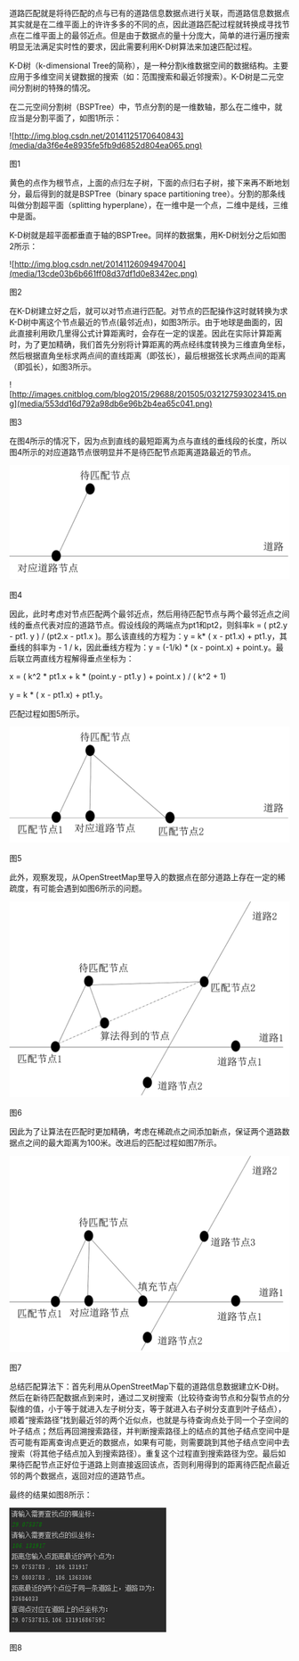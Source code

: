 道路匹配就是将待匹配的点与已有的道路信息数据点进行关联，而道路信息数据点其实就是在二维平面上的许许多多的不同的点，因此道路匹配过程就转换成寻找节点在二维平面上的最邻近点。但是由于数据点的量十分庞大，简单的进行遍历搜索明显无法满足实时性的要求，因此需要利用K-D树算法来加速匹配过程。

K-D树（k-dimensional
Tree的简称），是一种分割k维数据空间的数据结构。主要应用于多维空间关键数据的搜索（如：范围搜索和最近邻搜索）。K-D树是二元空间分割树的特殊的情况。

在二元空间分割树（BSPTree）中，节点分割的是一维数轴，那么在二维中，就应当是分割平面了，如图1所示：

![http://img.blog.csdn.net/20141125170640843](media/da3f6e4e8935fe5fb9d6852d804ea065.png)

图1

黄色的点作为根节点，上面的点归左子树，下面的点归右子树，接下来再不断地划分，最后得到的就是BSPTree（binary space
partitioning tree）。分割的那条线叫做分割超平面（splitting
hyperplane），在一维中是一个点，二维中是线，三维中是面。

K-D树就是超平面都垂直于轴的BSPTree。同样的数据集，用K-D树划分之后如图2所示：

![http://img.blog.csdn.net/20141126094947004](media/13cde03b6b661ff08d37df1d0e8342ec.png)

图2

在K-D树建立好之后，就可以对节点进行匹配。对节点的匹配操作这时就转换为求K-D树中离这个节点最近的节点(最邻近点)，如图3所示。由于地球是曲面的，因此直接利用欧几里得公式计算距离时，会存在一定的误差。因此在实际计算距离时，为了更加精确，我们首先分别将计算距离的两点经纬度转换为三维直角坐标，然后根据直角坐标求两点间的直线距离（即弦长），最后根据弦长求两点间的距离（即弧长），如图3所示。

![http://images.cnitblog.com/blog2015/29688/201505/032127593023415.png](media/553dd16d792a98db6e96b2b4ea65c041.png)

图3

在图4所示的情况下，因为点到直线的最短距离为点与直线的垂线段的长度，所以图4所示的对应道路节点很明显并不是待匹配节点距离道路最近的节点。

![图片1](media/620a4a3a7621ae2aca3adcb1820716c3.png)

图4

因此，此时考虑对节点匹配两个最邻近点，然后用待匹配节点与两个最邻近点之间线的垂点代表对应的道路节点。假设线段的两端点为pt1和pt2，则斜率k
= ( pt2.y - pt1. y ) / (pt2.x - pt1.x )。那么该直线的方程为：y = k\* ( x -
pt1.x) + pt1.y，其垂线的斜率为 - 1 / k，因此垂线方程为：y = (-1/k) \* (x -
point.x) + point.y。最后联立两直线方程解得垂点坐标为：

x = ( k\^2 \* pt1.x + k \* (point.y - pt1.y ) + point.x ) / ( k\^2 + 1)

y = k \* ( x - pt1.x) + pt1.y。

匹配过程如图5所示。

![](media/70ff2ad4f3c2d9d5dfcc1bb53daf9709.png)

图5

此外，观察发现，从OpenStreetMap里导入的数据点在部分道路上存在一定的稀疏度，有可能会遇到如图6所示的问题。

![](media/2c46e7a2418d92b979759e41d2c1bbae.png)

图6

因此为了让算法在匹配时更加精确，考虑在稀疏点之间添加新点，保证两个道路数据点之间的最大距离为100米。改进后的匹配过程如图7所示。

![C:\\Users\\AK\\AppData\\Local\\Microsoft\\Windows\\INetCache\\Content.Word\\图片1.png](media/388cf2bac237e66cd569e4ad8c98ced1.png)

图7

总结匹配算法下：首先利用从OpenStreetMap下载的道路信息数据建立K-D树。然后在新待匹配数据点到来时，通过二叉树搜索（比较待查询节点和分裂节点的分裂维的值，小于等于就进入左子树分支，等于就进入右子树分支直到叶子结点），顺着“搜索路径”找到最近邻的两个近似点，也就是与待查询点处于同一个子空间的叶子结点；然后再回溯搜索路径，并判断搜索路径上的结点的其他子结点空间中是否可能有距离查询点更近的数据点，如果有可能，则需要跳到其他子结点空间中去搜索（将其他子结点加入到搜索路径）。重复这个过程直到搜索路径为空。最后如果待匹配节点正好位于道路上则直接返回该点，否则利用得到的距离待匹配点最近邻的两个数据点，返回对应的道路节点。

最终的结果如图8所示：

![](media/915510aee4fe94d83bdd8f7ab66b2bd1.png)

图8
